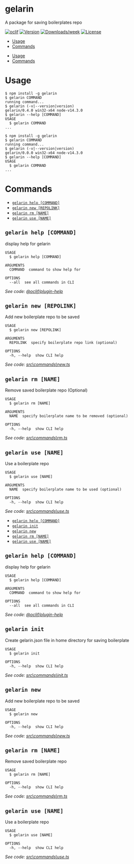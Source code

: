 gelarin
=======

A package for saving boilerplates repo

[![oclif](https://img.shields.io/badge/cli-oclif-brightgreen.svg)](https://oclif.io)
[![Version](https://img.shields.io/npm/v/gelarin.svg)](https://npmjs.org/package/gelarin)
[![Downloads/week](https://img.shields.io/npm/dw/gelarin.svg)](https://npmjs.org/package/gelarin)
[![License](https://img.shields.io/npm/l/gelarin.svg)](https://github.com/RayhanHamada/gelarin/blob/master/package.json)

<!-- toc -->
* [Usage](#usage)
* [Commands](#commands)
<!-- tocstop -->
* [Usage](#usage)
* [Commands](#commands)
<!-- tocstop -->
# Usage
<!-- usage -->
```sh-session
$ npm install -g gelarin
$ gelarin COMMAND
running command...
$ gelarin (-v|--version|version)
gelarin/0.4.0 win32-x64 node-v14.3.0
$ gelarin --help [COMMAND]
USAGE
  $ gelarin COMMAND
...
```
<!-- usagestop -->
```sh-session
$ npm install -g gelarin
$ gelarin COMMAND
running command...
$ gelarin (-v|--version|version)
gelarin/0.0.0 win32-x64 node-v14.3.0
$ gelarin --help [COMMAND]
USAGE
  $ gelarin COMMAND
...
```
<!-- usagestop -->
# Commands
<!-- commands -->
* [`gelarin help [COMMAND]`](#gelarin-help-command)
* [`gelarin new [REPOLINK]`](#gelarin-new-repolink)
* [`gelarin rm [NAME]`](#gelarin-rm-name)
* [`gelarin use [NAME]`](#gelarin-use-name)

## `gelarin help [COMMAND]`

display help for gelarin

```
USAGE
  $ gelarin help [COMMAND]

ARGUMENTS
  COMMAND  command to show help for

OPTIONS
  --all  see all commands in CLI
```

_See code: [@oclif/plugin-help](https://github.com/oclif/plugin-help/blob/v3.1.0/src\commands\help.ts)_

## `gelarin new [REPOLINK]`

Add new boilerplate repo to be saved

```
USAGE
  $ gelarin new [REPOLINK]

ARGUMENTS
  REPOLINK  specify boilerplate repo link (optional)

OPTIONS
  -h, --help  show CLI help
```

_See code: [src\commands\new.ts](https://github.com/RayhanHamada/gelarin/blob/v0.4.0/src\commands\new.ts)_

## `gelarin rm [NAME]`

Remove saved boilerplate repo (Optional)

```
USAGE
  $ gelarin rm [NAME]

ARGUMENTS
  NAME  specify boilerplate name to be removed (optional)

OPTIONS
  -h, --help  show CLI help
```

_See code: [src\commands\rm.ts](https://github.com/RayhanHamada/gelarin/blob/v0.4.0/src\commands\rm.ts)_

## `gelarin use [NAME]`

Use a boilerplate repo

```
USAGE
  $ gelarin use [NAME]

ARGUMENTS
  NAME  specify boilerplate name to be used (optional)

OPTIONS
  -h, --help  show CLI help
```

_See code: [src\commands\use.ts](https://github.com/RayhanHamada/gelarin/blob/v0.4.0/src\commands\use.ts)_
<!-- commandsstop -->
* [`gelarin help [COMMAND]`](#gelarin-help-command)
* [`gelarin init`](#gelarin-init)
* [`gelarin new`](#gelarin-new)
* [`gelarin rm [NAME]`](#gelarin-rm-name)
* [`gelarin use [NAME]`](#gelarin-use-name)

## `gelarin help [COMMAND]`

display help for gelarin

```
USAGE
  $ gelarin help [COMMAND]

ARGUMENTS
  COMMAND  command to show help for

OPTIONS
  --all  see all commands in CLI
```

_See code: [@oclif/plugin-help](https://github.com/oclif/plugin-help/blob/v3.1.0/src\commands\help.ts)_

## `gelarin init`

Create gelarin.json file in home directory for saving boilerplate

```
USAGE
  $ gelarin init

OPTIONS
  -h, --help  show CLI help
```

_See code: [src\commands\init.ts](https://github.com/RayhanHamada/gelarin/blob/v0.0.0/src\commands\init.ts)_

## `gelarin new`

Add new boilerplate repo to be saved

```
USAGE
  $ gelarin new

OPTIONS
  -h, --help  show CLI help
```

_See code: [src\commands\new.ts](https://github.com/RayhanHamada/gelarin/blob/v0.0.0/src\commands\new.ts)_

## `gelarin rm [NAME]`

Remove saved boilerplate repo

```
USAGE
  $ gelarin rm [NAME]

OPTIONS
  -h, --help  show CLI help
```

_See code: [src\commands\rm.ts](https://github.com/RayhanHamada/gelarin/blob/v0.0.0/src\commands\rm.ts)_

## `gelarin use [NAME]`

Use a boilerplate repo

```
USAGE
  $ gelarin use [NAME]

OPTIONS
  -h, --help  show CLI help
```

_See code: [src\commands\use.ts](https://github.com/RayhanHamada/gelarin/blob/v0.0.0/src\commands\use.ts)_
<!-- commandsstop -->
